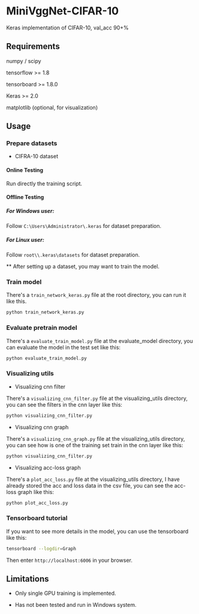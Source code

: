 # MiniVggNet-CIFAR-10
Keras implementation of CIFAR-10, val_acc 90+%



## Requirements

numpy / scipy

tensorflow >= 1.8

tensorboard >= 1.8.0

Keras >= 2.0

matplotlib (optional, for visualization)
## Usage

### Prepare datasets

- CIFRA-10 dataset

#### Online Testing
Run directly the training script.

#### Offline Testing

##### For Windows user:
Follow `C:\Users\Administrator\.keras` for dataset preparation.

##### For Linux user:
Follow `root\\.keras\datasets` for dataset preparation.

** After setting up a dataset, you may want to train the model.

### Train model
There's a `train_network_keras.py` file at the root directory,
you can run it like this. 

```bash
python train_network_keras.py
```

### Evaluate pretrain model

There's a `evaluate_train_model.py` file at the evaluate_model directory, 
you can evaluate the model in the test set like this:

```bash
python evaluate_train_model.py
```

### Visualizing utils

- Visualizing cnn filter

There's a `visualizing_cnn_filter.py` file at the visualizing_utils directory, 
you can see the filters in the cnn layer like this:

```bash
python visualizing_cnn_filter.py
```

- Visualizing cnn graph

There's a `visualizing_cnn_graph.py` file at the visualizing_utils directory, 
you can see how is one of the training set train in the cnn layer like this:

```bash
python visualizing_cnn_filter.py
```

- Visualizing acc-loss graph

There's a `plot_acc_loss.py` file at the visualizing_utils directory, 
I have already stored the acc and loss data in the csv file, 
you can see the acc-loss graph like this:

```bash
python plot_acc_loss.py
```

### Tensorboard tutorial

If you want to see more details in the model, 
you can use the tensorboard like this:

```bash
tensorboard --logdir=Graph
```

Then enter `http://localhost:6006` in your browser.

## Limitations

- Only single GPU training is implemented.

- Has not been tested and run in Windows system.
